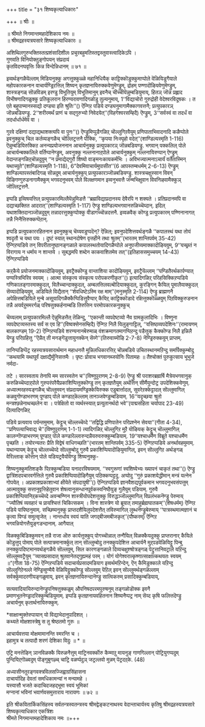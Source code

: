 +++
title = "३१ शिष्यकृत्याधिकारः"

+++
॥ श्रीः ॥  

॥ श्रीमते निगमान्तमहादेशिकाय नमः ॥  
॥ श्रीमद्रहस्यत्रयसारे शिष्यकृत्याधिकारः ॥  

अशिथिलगुरुभक्तिस्तत्प्रशंसादिशीलः प्रचुरबहुमतिस्तद्वस्तुवास्त्वादिकेऽपि ।   
गुणवति विनियोक्तुङ्गोपयन् संप्रदायं   
कृतविदनघवृत्तिः किन्न विन्देन्निधानम् ॥ ७१ ॥

इव्वर्थङ्गळैयॆल्लाम् मिडियनुक्कु अगत्तुक्कुळ्ळे महानिधियैक् काट्टिक्कॊडुक्कुमाप्पोले वॆळियिडुगैयाले महोपकारकनान वाचार्यण्ड्रिऱत्तिल् शिष्यन् कृतज्ञनायिरुक्कवेणुमॆण्ड्रुम्, द्रोहम् पण्णादॊऴियवेणुमॆण्ड्रुम्, शास्त्रङ्गळ् सॊन्नविडम् इरण्डु विभूतियुम् विभूतिमानुम् इवनैच् चीच्चीयॆन्नुम्बडियुमाय्, हितञ् जॊन्न प्रह्लाद विभीषणादिगळुक्कु प्रतिकूलरान हिरण्यरावणादिगळोडु तुल्यनुमाय्, 1‘‘विद्याचोरो गुरुद्रोही वेदेश्वरविदूषकः । त एते बहुपाप्मानस्सद्यो दण्ड्या इति श्रुतिः’’() ऎन्गिऱ पडिये दण्ड्यनुमागामैक्कागवत्तनै; प्रत्युपकारञ् जॊन्नबडियण्ड्रु. 2‘‘शरीरमर्थं प्राणं च सद्गुरुभ्यो निवेदयेत्’’(विहगेश्वरसम्हिदै) ऎण्ड्रुम्, 3‘‘सर्वस्वं वा तदर्धं वा तदर्धार्धार्धमेव वा ।

गुरवे दक्षिणां दद्याद्यथाशक्त्यपि वा पुनः’’() ऎण्ड्रुमिप्पुडैगळिऱ्‌ चॊल्लुगिऱवैयुम् प्रणिपाताभिवादनादि कळैप्पोले इवनुक्कुच् चिल कर्तव्यङ्गळैच् चॊल्लिट्रत्तनै पोक्कि, ‘‘कृपया निःस्पृहो वदेत्’’(शाण्डिल्यस्मृति 1-116) ऎन्नुम्बडियिरुक्किऱ अनन्यप्रयोजननान आचार्यनुक्कु प्रत्युपकारञ् जॊन्नबडियण्ड्रु. भगवान् पक्कलिल् पोले आचार्यन्बक्कलिले वर्तिप्पानॆण्ड्रुम्, अवनुक्कु नल्लनानाऱ्‌पोले आचार्यनुक्कुम् नल्लनायिरुप्पान् ऎण्ड्रुम् वेदान्तङ्गळिऱ्‌चॊन्नदुवुम् ‘‘न प्रमाद्येद्गुरौ शिष्यो वाङ्मनःकायकर्मभिः । अविभज्यात्मनाऽचार्यं वर्तेतास्मिन् यथाच्युते”(शाण्डिल्यस्मृति 1-118), 6”देवमिवाचार्यमुपासीत’’(6 आपस्तम्बधर्मम् 2-6-13) ऎण्ड्रुम् शाण्डिल्यापस्तंबादिगळ् सॊन्नदुम् आचार्यनुक्कुप् प्रत्युपकारञ्जॊन्नबडियण्ड्रु. शास्त्रचक्षुस्सान विवन् विऴिगण्गुरुडनागामैक्कुम् भगवदनुभवम् पोले विलक्षणमान इव्वनुभवत्तै जन्मभिक्षुवान विवनिऴवामैक्कुञ् जॊल्लिट्रत्तनै.

इप्पडि इव्विषयत्तिल् प्रत्युपकारमिल्लैयॆन्नुमिडत्तै ‘‘ब्रह्मविद्याप्रदानस्य देवैरपि न शक्यते । प्रतिप्रदानमपि वा दद्याच्छक्तित आदरात्’’(शाण्डिल्यस्मृति 1-117) ऎण्ड्रु शाण्डिल्यभगवानरुळिच्चॆय्दान्. इदिल् यथाशक्तिदानञ्जॊन्नदुवुम् तन्नादरत्तुक्कुप्पोक्कु वीडागच्चॊन्नदत्तनै. इव्वळवैक् कॊण्डु प्रत्युपकारम् पण्णिनानागत् तन्नै निनैत्तिरुक्कप्पॆऱान्.  

इप्पडि प्रत्युपकाररहितनान इवनुक्कुच् चॆय्यवडुप्पदॆन्? ऎन्निल्; इवनुपदेशित्तवर्थङ्गळै ‘‘कपालस्थं यथा तोयं श्वदृतौ च यथा पयः । दुष्टं स्यात् स्थानदोषेण वृत्तहीने तथा श्रुतम्’’(भारतम् शान्तिपर्वम् 35-42) ऎन्गिऱप्पडिये तन् विपरीतानुष्ठानङ्गळाले कपालस्थतोयादिगळैप्पोले अनुपजीव्यमाक्कादॊऴियवुम्, 9‘‘यच्छ्रतं न विरागाय न धर्माय न शान्तये । सुबद्धमपि शब्देन काकवाशितमेव तत्’’(इतिहाससमुच्चयम् 14-43) ऎन्गिऱप्पडिये

कऱ्‌कैये प्रयोजनमाक्कादॊऴियवुम्, इवट्रैक्कॊण्डु वान्ताशिया कादॊऴियवुम्, इवट्रैयॆल्लाम् ‘‘पण्डितैरर्थकार्पण्यात् पण्यस्त्रिभिरिव स्वयम् । आत्मा संस्कृत्य संस्कृत्य परोपकरणीकृत’’() इत्यादिगळिऱ्‌ परिहसिक्किऱप्पडिये गणिकालङ्गारमाक्कुदल्, विलैच्चान्दाक्कुदल्, अम्बलत्तिलवल्बॊदियाक्कुदल्, कुरङ्गिन् कैयिल् पूमालैयाक्कुदल् सॆय्यादॊऴियवुम्, अडियिले विद्यैतान् ‘‘शेवधिष्टेऽस्मि रक्ष माम्’’(मनुस्मृति 2-114) ऎण्ड्रु ब्राह्मणनै अपेक्षित्तबडियिले मुन्बे असूयादिगळैक्कैप्पिडित्तुवैप्पार् कैयिऱ्‌ काट्टिक्कॊडादे रक्षित्तुक्कॊळ्ळवुम् पिऱविक्कुरुडनान तन्नै अयर्वऱुममरर्गळ् परिषत्तुक्कर्हनाम्बडि तिरुत्तिन परमोपकारकनुक्कुच्

चॆय्यलाम् प्रत्युपकारमिल्लै ऎन्नुमिडत्तैत् तॆळिन्दु, ‘‘एकान्ती व्यपदेष्टव्यो नैव ग्रामकुलादिभिः । विष्णुना व्यपदेष्टव्यस्तस्य सर्वं स एव हि’’(विष्वक्सेनसम्हिदै) ऎन्गिऱ निलै यिलुङ्गाट्टिल्, ‘‘वसिष्ठव्यपदेशिनः’’(रामायणम् बालकाण्डम् 19-2) ऎन्गिऱप्पडिये शरण्यनानबॆरुमाळ् वंशक्रमागतमागप्पिऱन्दु पडैत्तुक् कैक्कॊण्ड निलै इन्निलै यॆण्ड्रु परिग्रहित्तु ’’ऎन्नैत् ती मनङ्गॆडुत्तायुनक्कॆन् सॆय्गे’’(तिरुवाय्मॊऴि 2-7-8) नॆण्ड्रिरुक्कवुम् प्राप्तम्.  

तानिप्पडिप्पॆट्र रहस्यत्रयसारार्थमान महाधनत्तै मुन्निलधिकारत्तिऱ्‌ चॊन्नबडिये उचितस्थानमऱिन्दु समर्पिक्कुम्बोदु ‘‘कथयामि यथापूर्वं दक्षाद्यैर्मुनिसत्तमैः । पृष्टः प्रोवाच भगवानब्जयोनिः पितामहः ॥ तैश्चोक्तं पुरुकुत्साय भूभुजे नर्मदा-

तटे । सारस्वताय तेनापि मम सारस्वतेन च’’(विष्णुपुराणम् 2-8-9) ऎण्ड्रु श्री पराशरब्रह्मर्षि मैत्रेयभगवानुक् करुळिच्चॆय्दाऱ्‌पोले गुरुपरंपरैयैप्रकाशिप्पित्तुक्कॊण्डु तन् कृतज्ञतैयुम् अर्थत्तिन् सीर्मैयुन्दोट्र उपदेशिक्कवेणुम्. अध्यात्मरहस्यङ्गळैच् चॊल्लुमवन् संप्रदायमण्ड्रिक्केयिरुक्क एडुबार्त्तादल्, सुवरेऱक्केट्टादल् सॊल्लुमागिल् कळवुगॊण्डाभरणम् पूण्डाप् पोले कण्डाऱ्‌कॆल्लाम् तानञ्जवेण्डुम्बडियाम्. 16‘‘यदृच्छया श्रुतो मन्त्रश्छन्नेनाथच्छलेन वा । पत्रेक्षितो वा व्यर्थस्स्यात् प्रत्युतानर्थदो भवे’’(पाद्मसंहिता चर्यापाद 23-49) दित्यादिगळिऱ्‌

पडिये प्रत्यवाय पर्यन्तमुमाम्. केट्टुच् चॊल्लच्चॆय्दे ‘‘तद्विद्धि प्रणिपातेन परिप्रश्नेन सेवया’’(गीता 4-34), ‘‘प्रणिपत्याभिवाद्य चे’’(विष्णुपुराणम् 1-1-1) त्यादिगळिऱ्‌ चॊल्लुगिऱ मुऱै यॊऴियक् केट्टुच् चॊल्लुमागिल् कालन्गॊण्डाभरणम् पूण्डाऱ्‌ पॊले कण्डारॆल्लारुन्दन्नैयरुवरुक्कुम्बडियाम्. 19‘‘यश्चाधर्मेण विब्रूते यश्चाधर्मेण पृच्छति । तयोरन्यतरः प्रैति विद्वेषं वाधिगच्छति’’(भारतम् शान्तिपर्वम् 335-5) ऎन्गिऱप्पडिये अनर्थावहमुमाम्. यथान्यायम् केट्टुच् चॊल्लच्चॆय्दे सॊल्लुम्बोदु गुरुवै प्रकाशिप्पियादॊऴियुमागिल्, इवन् सॊल्लुगिऱ अर्थङ्गळ् वेरिल्लाक् कॊत्तान् पोले यडियट्रवैयोवॆण्ड्रु शिष्यनुक्कु-

शिष्यनुक्कुमतिशङ्कै पिऱक्कुम्बडिया यनादरविषयमाम्. ‘‘स्वगुरूणां स्वशिष्येभ्यः ख्यापनं चाकृतं तथा’’() ऎण्ड्रु द्वात्रिंशदपचारवर्गत्तिले गुरुवै प्रकाशिप्पियादॊऴिगैयुम् पठिक्कप्पट्टदु. अप्पोदु ‘‘गुरुं प्रकाशयेद्धीमान् मन्त्रं यत्नेन गोपयेत् । अप्रकाशप्रकाशाभ्यां क्षीयेते संपदायुषी’’() ऎन्गिऱप्पडिये ज्ञानवैशद्यपूर्वकमान भगवदनुभवसंपत्तुम् आत्मावुक्कु सत्तानुवृत्तिहेतुवान शेषत्वानुसन्धानपूर्वकस्वनिष्ठैयुङ् गुलैयुम् पडियाम्. गुरुवै प्रकाशिप्पियानिऱ्‌कच्चॆय्दे अवन्बण्णिन शास्त्रीयोपदेशत्तुक्कु विरुद्धञ्जॊल्लुमागिल् विप्रलंभकनॆण्ड्रु पेरुमाय् ‘‘ज्यौतिषं व्यवहारं च प्रायश्चित्तं चिकित्सकम् । विना शास्त्रेण यो ब्रूयात् तमाहुर्ब्रह्मघातकम्’’(शेषधर्मम्) ऎन्गिऱ पडिये पापिष्ठनुमाम्. सच्छिष्यनुक्कु प्राप्तदशैयिलुपदेशत्तैत् तविरुमागिल् लुब्धनॆण्ड्रुबेरुमाय् ‘‘पात्रस्थमात्मज्ञानं च कृत्वा पिण्डं समुत्सृजेत् । नान्तर्धाय स्वयं याति जगद्बीजमबीजकृत्’’(पौष्करम्) ऎन्गिऱ भगवन्नियोगत्तैयुङ्गडन्दानाम्. आगैयाल्

विळक्कुबिडिक्कुमवन् तन्नै राजा ऒरु कार्यत्तुक्कुप् पोगच्चॊन्नाल् तन्गैयिल् विळक्कैयदुक्कु प्राप्तरानार् कैयिले कॊडुत्तुप् पोमाप् पोले सत्पात्रमानार्क्कुत् तान् सॊल्लुम्बोदु तनक्कुपदेशित्त आचार्यनै मुऱ्‌पडवॆळियिट्टु पिन्बु तनक्कुपदिष्टमानवर्थङ्गळैये सॊल्लवुम्, सिल कारणङ्गळाले दिव्यचक्षुश्श्रोत्रङ्गळ् पॆट्रुत्तानिवट्राले यऱिन्दु सॊल्लुमवट्रैयुम् ‘‘व्यासप्रसादात् श्रुतवानेतद्गुह्यमहं परम् । योगं योगेश्वरात्कृष्णात्साक्षात्कथयतः स्वयम् ॥“(गीता 18-75) ऎन्गिऱप्पडिये सदाचार्यप्रसादमडियाग इव्वर्थमऱिन्देन्, ऎन् कैमिडुक्काले यऱिन्दु सॊल्लुगिऱेनल्ले नॆण्ड्रिव्वुण्मैयै वॆळियिट्टुक्कॊण्डु सॊल्लवुम् पॆऱिल् इवन् सॊल्लुमर्थङ्गळॆल्लाम् सर्वर्क्कुमादरणीयङ्गळुमाय्, इवन् कृतज्ञनायिरुन्दानॆण्ड्रु सात्विकरुम् प्रसादिक्कुम्बडियाय्,

सत्यवादियायिरुन्दानॆण्ड्रुपनिषत्तुक्कळुम् औपनिषदपरमपुरुषनुम् तङ्गळोडॊक्क इवनै प्रमाणभूतनॆण्ड्रादरिक्कुम्बडियुमाम्. इप्पडि कृतज्ञनायवहितनान शिष्यनैप्पट्र नाम् सॆय्द कृषि फलित्तदॆण्ड्रु अचार्यनुम् कृतार्थनायिरुक्कुम्.  

*साक्षान्मुक्तेरुपायान् यो विद्याभेदानुपादिशत् ।  
कथ्यते मोक्षशास्त्रेषु स तु श्रेष्ठतमो गुरुः ॥  

आचार्यवत्तया मोक्षमामानन्ति स्मरन्ति च ।   
इहामुत्र च तत्पादौ शरणं देशिका विदुः ॥ * ॥

एट्रि मनत्तॆऴिन् ञानविळक्कै यिरुळनैत्तुम् माट्रिनवर्क्कॊरु कैम्माऱु मायनुङ् गाणगिल्लान् पोट्रियुगप्पदुम् पुन्दियिऱ्‌गॊळ्वदुम् पॊङ्गुबुगऴ्च् चाट्रि वळर्प्पदुञ् जट्रल्लवो मुन्नम् पॆट्रदऱ्‌के. (48)

अध्यासीनतुरङ्गवक्त्रविलसज्जिह्वाग्रसिंहासना  
दाचार्यादिह देवतां समधिकामन्यां न मन्यामहे ।   
यस्यासौ भजते कदाचिदजहद्भूमा स्वयं भूमिकां   
मग्नानां भविनां भवार्णवसमुत्ताराय नारायणः ॥ ७२ ॥  

इति श्रीकवितार्किकसिंहस्य सर्वतन्त्रस्वतन्त्रस्य श्रीमद्वेङ्कटनाथस्य वेदान्ताचार्यस्य कृतिषु श्रीमद्रहस्यत्रयसारे  
शिष्यकृत्याधिकार एकत्रिंशः   
श्रीमते निगमान्तमहादेशिकाय नमः ॥+++
